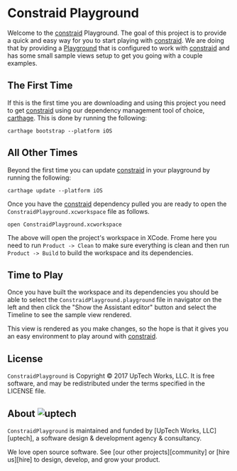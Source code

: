 # Constraid Playground

Welcome to the [constraid][] Playground. The goal of this project is to provide a quick and
easy way for you to start playing with [constraid][]. We are doing that by providing a
[Playground][] that is configured to work with [constraid][] and has some small sample views
setup to get you going with a couple examples.


## The First Time

If this is the first time you are downloading and using this project you need to get
[constraid][] using our dependency management tool of choice, [carthage][]. This is done by
running the following:

```
carthage bootstrap --platform iOS
```

## All Other Times

Beyond the first time you can update [constraid][] in your playground by running the
following:

```
carthage update --platform iOS
```

Once you have the [constraid][] dependency pulled you are ready to open the
`ConstraidPlayground.xcworkspace` file as follows.

```
open ConstraidPlayground.xcworkspace
```

The above will open the project's workspace in XCode. Frome here you need to run `Product ->
Clean` to make sure everything is clean and then run `Product -> Build` to build the
workspace and its dependencies.

## Time to Play

Once you have built the workspace and its dependencies you should be able to select the
`ConstraidPlayground.playground` file in navigator on the left and then click the "Show the
Assistant editor" button and select the Timeline to see the sample view rendered.

This view is rendered as you make changes, so the hope is that it gives you an easy
environment to play around with [constraid][].

## License

`ConstraidPlayground` is Copyright © 2017 UpTech Works, LLC. It is free software, and
may be redistributed under the terms specified in the LICENSE file.

## About ![uptech](http://upte.ch/img/logo.png)

`ConstraidPlayground` is maintained and funded by [UpTech Works, LLC][uptech], a
software design & development agency & consultancy.

We love open source software. See [our other projects][community] or
[hire us][hire] to design, develop, and grow your product.

[constraid]: https://github.com/uptech/constraid
[carthage]: https://github.com/Carthage/Carthage
[Playground]: https://developer.apple.com/swift/blog/?id=35
